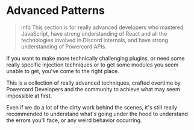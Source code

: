 <!--
  Copyright (c) 2020 aetheryx & Bowser65
  This work is licensed under a Creative Commons Attribution-NoDerivatives 4.0 International License.
  https://creativecommons.org/licenses/by-nd/4.0
-->

# Advanced Patterns
>info
> This section is for really advanced developers who mastered JavaScript, have strong understanding of React and
> all the technologies involved in Discord internals, and have strong understanding of Powercord APIs.

If you want to make more technically challenging plugins, or need some really specific injection techniques or to
get some modules you seem unable to get, you've come to the right place.

This is a collection of really advanced techniques, crafted overtime by Powercord Developers and the community to
achieve what may seem impossible at first.

Even if we do a lot of the dirty work behind the scenes, it's still really recommended to understand what's going
under the hood to understand the errors you'll face, or any weird behavior occurring.
